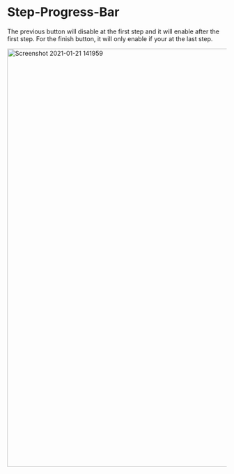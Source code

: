 # Step-Progress-Bar

The previous button will disable at the first step and it will enable after the first step. For the finish button, it will only enable if your at the last step.

<img width="960" alt="Screenshot 2021-01-21 141959" src="https://user-images.githubusercontent.com/77499306/105294034-38eaec80-5bf4-11eb-9213-f87d33c55b4f.png">
